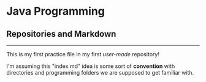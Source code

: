 # Java Programming
## Repositories and Markdown
---
This is my first practice file in my first *user-made* repository!

I'm assuming this "index.md" idea is some sort of __convention__ with 
directories and programming folders we are supposed to get familiar with.

